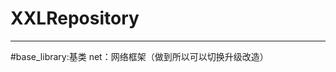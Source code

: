 # XXLRepository
--------------------------------------------------------
#base_library:基类
net：网络框架（做到所以可以切换升级改造）

